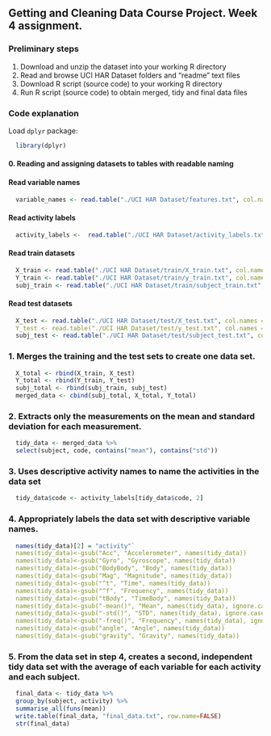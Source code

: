 ## Getting and Cleaning Data Course Project. Week 4 assignment.

### Preliminary steps

1.	Download and unzip the dataset into your working R directory
2.	Read and browse UCI HAR Dataset folders and “readme” text files
3.	Download R script (source code) to your working R directory
4.	Run R script (source code) to obtain merged, tidy and final data files

### Code explanation

Load `dplyr` package:
```R
  library(dplyr)
```

#### 0. Reading and assigning datasets to tables with readable naming

#### Read variable names
```R
  variable_names <- read.table("./UCI HAR Dataset/features.txt", col.names = c("n","functions"))
```

#### Read activity labels
```R
  activity_labels <-  read.table("./UCI HAR Dataset/activity_labels.txt", col.names = c("code", "activity"))
```

#### Read train datasets
```R
  X_train <- read.table("./UCI HAR Dataset/train/X_train.txt", col.names = variable_names$functions)
  Y_train <- read.table("./UCI HAR Dataset/train/y_train.txt", col.names = "code")
  subj_train <- read.table("./UCI HAR Dataset/train/subject_train.txt", col.names = "subject")
```

#### Read test datasets
```R
  X_test <- read.table("./UCI HAR Dataset/test/X_test.txt", col.names = variable_names$functions)`
  Y_test <- read.table("./UCI HAR Dataset/test/y_test.txt", col.names = "code")`
  subj_test <- read.table("./UCI HAR Dataset/test/subject_test.txt", col.names = "subject")
```

### 1. Merges the training and the test sets to create one data set.
```R
  X_total <- rbind(X_train, X_test)
  Y_total <- rbind(Y_train, Y_test)
  subj_total <- rbind(subj_train, subj_test)
  merged_data <- cbind(subj_total, X_total, Y_total)
```

### 2. Extracts only the measurements on the mean and standard deviation for each measurement.
```R
  tidy_data <- merged_data %>%
  select(subject, code, contains("mean"), contains("std"))
```

### 3. Uses descriptive activity names to name the activities in the data set
```R
  tidy_data$code <- activity_labels[tidy_data$code, 2]
```

### 4. Appropriately labels the data set with descriptive variable names.
```R
  names(tidy_data)[2] = "activity"`
  names(tidy_data)<-gsub("Acc", "Accelerometer", names(tidy_data))
  names(tidy_data)<-gsub("Gyro", "Gyroscope", names(tidy_data))
  names(tidy_data)<-gsub("BodyBody", "Body", names(tidy_data))
  names(tidy_data)<-gsub("Mag", "Magnitude", names(tidy_data))
  names(tidy_data)<-gsub("^t", "Time", names(tidy_data))
  names(tidy_data)<-gsub("^f", "Frequency", names(tidy_data))
  names(tidy_data)<-gsub("tBody", "TimeBody", names(tidy_Data))
  names(tidy_data)<-gsub("-mean()", "Mean", names(tidy_data), ignore.case = TRUE)
  names(tidy_data)<-gsub("-std()", "STD", names(tidy_data), ignore.case = TRUE)
  names(tidy_data)<-gsub("-freq()", "Frequency", names(tidy_data), ignore.case = TRUE)
  names(tidy_data)<-gsub("angle", "Angle", names(tidy_data))
  names(tidy_data)<-gsub("gravity", "Gravity", names(tidy_data))
```

### 5. From the data set in step 4, creates a second, independent tidy data set with the average of each variable for each activity and each subject.
```R
  final_data <- tidy_data %>%
  group_by(subject, activity) %>%
  summarise_all(funs(mean))
  write.table(final_data, "final_data.txt", row.name=FALSE)
  str(final_data)
```
